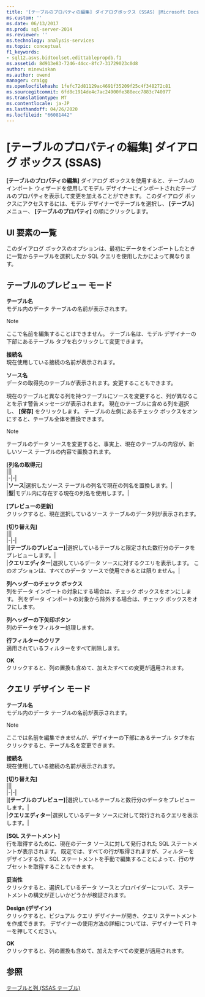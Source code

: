 ```yaml
---
title: '[テーブルのプロパティの編集] ダイアログボックス (SSAS) |Microsoft Docs'
ms.custom: ''
ms.date: 06/13/2017
ms.prod: sql-server-2014
ms.reviewer: ''
ms.technology: analysis-services
ms.topic: conceptual
f1_keywords:
- sql12.asvs.bidtoolset.edittablepropdb.f1
ms.assetid: 8d913e83-7246-44cc-8fc7-31729023c0d8
author: minewiskan
ms.author: owend
manager: craigg
ms.openlocfilehash: 1fefc72d81129ac4691f35209f25c4f348272c81
ms.sourcegitcommit: 6fd8c1914de4c7ac24900fe388ecc7883c740077
ms.translationtype: MT
ms.contentlocale: ja-JP
ms.lasthandoff: 04/26/2020
ms.locfileid: "66081442"
---
```

# <a name="edit-table-properties-dialog-box-ssas"></a>[テーブルのプロパティの編集] ダイアログ ボックス (SSAS)
  **[テーブルのプロパティの編集]** ダイアログ ボックスを使用すると、テーブルのインポート ウィザードを使用してモデル デザイナーにインポートされたテーブルのプロパティを表示して変更を加えることができます。 このダイアログ ボックスにアクセスするには、モデル デザイナーでテーブルを選択し、 **[テーブル]** メニュー、 **[テーブルのプロパティ]** の順にクリックします。  
  
## <a name="uielement-list"></a>UI 要素の一覧  
 このダイアログ ボックスのオプションは、最初にデータをインポートしたときに一覧からテーブルを選択したか SQL クエリを使用したかによって異なります。  
  
## <a name="table-preview-mode"></a>テーブルのプレビュー モード  
 **テーブル名**  
 モデル内のデータ テーブルの名前が表示されます。  
  
> [!NOTE]  
>  ここで名前を編集することはできません。 テーブル名は、モデル デザイナーの下部にあるテーブル タブを右クリックして変更できます。  
  
 **接続名**  
 現在使用している接続の名前が表示されます。  
  
 **ソース名**  
 データの取得先のテーブルが表示されます。変更することもできます。  
  
 現在のテーブルと異なる列を持つテーブルにソースを変更すると、列が異なることを示す警告メッセージが表示されます。 現在のテーブルに含める列を選択し、 **[保存]** をクリックします。 テーブルの左側にあるチェック ボックスをオンにすると、テーブル全体を置換できます。  
  
> [!NOTE]  
>  テーブルのデータ ソースを変更すると、事実上、現在のテーブルの内容が、新しいソース テーブルの内容で置換されます。  
  
 **[列名の取得元]**  
 |||  
|-|-|  
|**ソース**|選択したソース テーブルの列名で現在の列名を置換します。|  
|**型**|モデル内に存在する現在の列名を使用します。|  
  
 **[プレビューの更新]**  
 クリックすると、現在選択しているソース テーブルのデータ列が表示されます。  
  
 **[切り替え先]**  
 |||  
|-|-|  
|**[テーブルのプレビュー]**|選択しているテーブルと限定された数行分のデータをプレビューします。|  
|**クエリエディター**|選択しているデータ ソースに対するクエリを表示します。 このオプションは、すべてのデータ ソースで使用できるとは限りません。|  
  
 **列ヘッダーのチェック ボックス**  
 列をデータ インポートの対象にする場合は、チェック ボックスをオンにします。 列をデータ インポートの対象から除外する場合は、チェック ボックスをオフにします。  
  
 **列ヘッダーの下矢印ボタン**  
 列のデータをフィルター処理します。  
  
 **行フィルターのクリア**  
 適用されているフィルターをすべて削除します。  
  
 **OK**  
 クリックすると、列の置換も含めて、加えたすべての変更が適用されます。  
  
## <a name="query-design-mode"></a>クエリ デザイン モード  
 **テーブル名**  
 モデル内のデータ テーブルの名前が表示されます。  
  
> [!NOTE]  
>  ここでは名前を編集できませんが、デザイナーの下部にあるテーブル タブを右クリックすると、テーブル名を変更できます。  
  
 **接続名**  
 現在使用している接続の名前が表示されます。  
  
 **[切り替え先]**  
 |||  
|-|-|  
|**[テーブルのプレビュー]**|選択しているテーブルと数行分のデータをプレビューします。|  
|**クエリエディター**|選択しているデータ ソースに対して発行されるクエリを表示します。|  
  
 **[SQL ステートメント]**  
 行を取得するために、現在のデータ ソースに対して発行された SQL ステートメントが表示されます。 既定では、すべての行が取得されますが、フィルターをデザインするか、SQL ステートメントを手動で編集することによって、行のサブセットを取得することもできます。  
  
 **妥当性**  
 クリックすると、選択しているデータ ソースとプロバイダーについて、ステートメントの構文が正しいかどうかが検証されます。  
  
 **Design (デザイン)**  
 クリックすると、ビジュアル クエリ デザイナーが開き、クエリ ステートメントを作成できます。 デザイナーの使用方法の詳細については、デザイナーで F1 キーを押してください。  
  
 **OK**  
 クリックすると、列の置換も含めて、加えたすべての変更が適用されます。  
  
## <a name="see-also"></a>参照  
 [テーブルと列 &#40;SSAS テーブル&#41;](tabular-models/tables-and-columns-ssas-tabular.md)  
  
  

